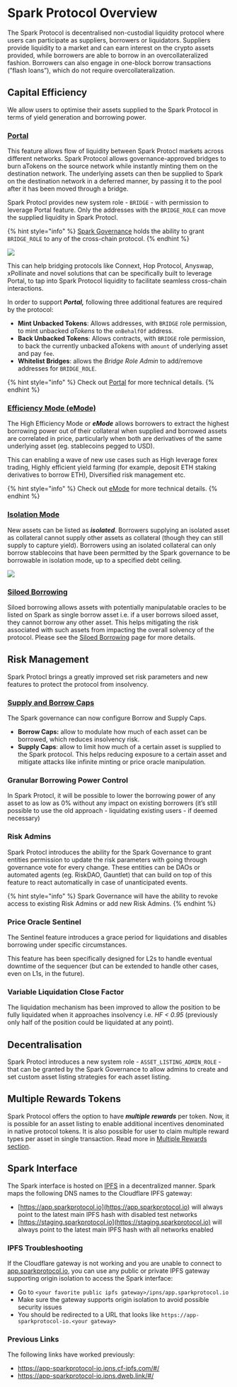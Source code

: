 # Spark Protocol Overview

The Spark Protocol is decentralised non-custodial liquidity protocol where users can participate as suppliers, borrowers or liquidators. Suppliers provide liquidity to a market and can earn interest on the crypto assets provided, while borrowers are able to borrow in an overcollateralized fashion. Borrowers can also engage in one-block borrow transactions (”flash loans”), which do not require overcollateralization.

## Capital Efficiency

We allow users to optimise their assets supplied to the Spark Protocol in terms of yield generation and borrowing power.

### [Portal](whats-new/portal.md)

This feature allows flow of liquidity between Spark Protocl markets across different networks. Spark Protocol allows governance-approved bridges to burn aTokens on the source network while instantly minting them on the destination network. The underlying assets can then be supplied to Spark on the destination network in a deferred manner, by passing it to the pool after it has been moved through a bridge.

Spark Protocl provides new system role - `BRIDGE` - with permission to leverage Portal feature. Only the addresses with the `BRIDGE_ROLE` can move the supplied liquidity in Spark Protocl.

{% hint style="info" %}
[Spark Governance](https://docs.sparkprotocol.io/governance/) holds the ability to grant `BRIDGE_ROLE` to any of the cross-chain protocol.
{% endhint %}

![](<.gitbook/assets/image (1).png>)

This can help bridging protocols like Connext, Hop Protocol, Anyswap, xPollinate and novel solutions that can be specifically built to leverage Portal, to tap into Spark Protocol liquidity to facilitate seamless cross-chain interactions.

In order to support _**Portal,**_ following three additional features are required by the protocol:

* **Mint Unbacked Tokens**: Allows addresses, with `BRIDGE` role permission, to mint unbacked _aTokens_ to the `onBehalfOf` address.
* **Back Unbacked Tokens**: Allows contracts, with `BRIDGE` role permission, to back the currently unbacked aTokens with `amount` of underlying asset and pay `fee`.
* **Whitelist Bridges**: allows the _Bridge Role Admin_ to add/remove addresses for `BRIDGE_ROLE`.

{% hint style="info" %}
Check out [Portal](whats-new/portal.md) for more technical details.
{% endhint %}

### [Efficiency Mode (eMode)](whats-new/efficiency-mode-emode.md)

The High Efficiency Mode or _**eMode**_ allows borrowers to extract the highest borrowing power out of their collateral when supplied and borrowed assets are correlated in price, particularly when both are derivatives of the same underlying asset (eg. stablecoins pegged to USD).

This can enabling a wave of new use cases such as High leverage forex trading, Highly efficient yield farming (for example, deposit ETH staking derivatives to borrow ETH), Diversified risk management etc.

{% hint style="info" %}
Check out [eMode](whats-new/efficiency-mode-emode.md) for more technical details.
{% endhint %}

### [Isolation Mode](whats-new/isolation-mode.md)

New assets can be listed as _**isolated**_. Borrowers supplying an isolated asset as collateral cannot supply other assets as collateral (though they can still supply to capture yield). Borrowers using an isolated collateral can only borrow stablecoins that have been permitted by the Spark governance to be borrowable in isolation mode, up to a specified debt ceiling.

![](<.gitbook/assets/image (5).png>)

### [Siloed Borrowing](whats-new/siloed-borrowing.md)

Siloed borrowing allows assets with potentially manipulatable oracles to be listed on Spark as single borrow asset i.e. if a user borrows siloed asset, they cannot borrow any other asset. This helps mitigating the risk associated with such assets from impacting the overall solvency of the protocol. Please see the [Siloed Borrowing](whats-new/siloed-borrowing.md) page for more details.

## Risk Management

Spark Protocl brings a greatly improved set risk parameters and new features to protect the protocol from insolvency.

### [Supply and Borrow Caps](whats-new/supply-borrow-caps.md)

The Spark governance can now configure Borrow and Supply Caps.

* **Borrow Caps:** allow to modulate how much of each asset can be borrowed, which reduces insolvency risk.
* **Supply Caps**: allow to limit how much of a certain asset is supplied to the Spark protocol. This helps reducing exposure to a certain asset and mitigate attacks like infinite minting or price oracle manipulation.

### Granular Borrowing Power Control

In Spark Protocl, it will be possible to lower the borrowing power of any asset to as low as 0% without any impact on existing borrowers (it’s still possible to use the old approach - liquidating existing users - if deemed necessary)

### Risk Admins

Spark Protocl introduces the ability for the Spark Governance to grant entities permission to update the risk parameters with going through governance vote for every change. These entities can be DAOs or automated agents (eg. RiskDAO, Gauntlet) that can build on top of this feature to react automatically in case of unanticipated events.

{% hint style="info" %}
Spark Governance will have the ability to revoke access to existing Risk Admins or add new Risk Admins.
{% endhint %}

### Price Oracle Sentinel

The Sentinel feature introduces a grace period for liquidations and disables borrowing under specific circumstances.

This feature has been specifically designed for L2s to handle eventual downtime of the sequencer (but can be extended to handle other cases, even on L1s, in the future).

### Variable Liquidation Close Factor

The liquidation mechanism has been improved to allow the position to be fully liquidated when it approaches insolvency i.e. _HF < 0.95_ (previously only half of the position could be liquidated at any point).

## Decentralisation

Spark Protocl introduces a new system role - `ASSET_LISTING_ADMIN_ROLE` - that can be granted by the Spark Governance to allow admins to create and set custom asset listing strategies for each asset listing.

## Multiple Rewards Tokens

Spark Protocol offers the option to have _**multiple rewards**_ per token. Now, it is possible for an asset listing to enable additional incentives denominated in native protocol tokens. It is also possible for user to claim multiple reward types per asset in single transaction. Read more in [Multiple Rewards section](whats-new/multiple-rewards-and-claim.md).

## Spark Interface

The Spark interface is hosted on [IPFS](https://ipfs.tech/) in a decentralized manner. Spark maps the following DNS names to the Cloudflare IPFS gateway:
* [https://app.sparkprotocol.io](https://app.sparkprotocol.io) will always point to the latest main IPFS hash with disabled test networks
* [https://staging.sparkprotocol.io](https://staging.sparkprotocol.io) will always point to the latest main IPFS hash with all networks enabled

### IPFS Troubleshooting

If the Cloudflare gateway is not working and you are unable to connect to [app.sparkprotocol.io](https://app.sparkprotocol.io), you can use any public or private IPFS gateway supporting origin isolation to access the Spark interface:
* Go to ```<your favorite public ipfs gateway>/ipns/app.sparkprotocol.io```
* Make sure the gateway supports origin isolation to avoid possible security issues
* You should be redirected to a URL that looks like ```https://app-sparkprotocol-io.<your gateway>```

### Previous Links

The following links have worked previously:
* https://app-sparkprotocol-io.ipns.cf-ipfs.com/#/
* https://app-sparkprotocol-io.ipns.dweb.link/#/
